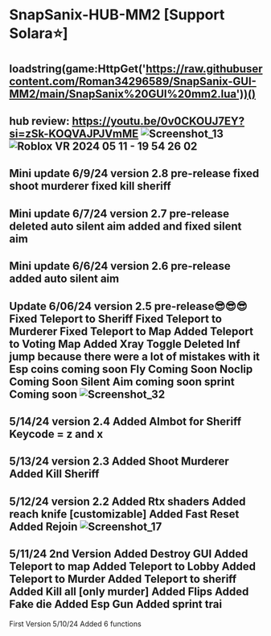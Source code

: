 # SnapSanix-HUB-MM2 [Support Solara⭐]
loadstring(game:HttpGet('https://raw.githubusercontent.com/Roman34296589/SnapSanix-GUI-MM2/main/SnapSanix%20GUI%20mm2.lua'))()
------------------------------------------------------------------------------------------------------------------
hub review: https://youtu.be/0v0CKOUJ7EY?si=zSk-KOQVAJPJVmME
![Screenshot_13](https://github.com/Roman34296589/SnapSanix-GUI-MM2/assets/63724487/436b43ab-8f22-4e01-9abc-1bdbdb3c97b4)
![Roblox VR 2024 05 11 - 19 54 26 02](https://github.com/Roman34296589/SnapSanix-GUI-MM2/assets/63724487/da45244f-8d91-4086-878c-42bdd39d0e40)
--------------------------------------------------------------------------------------------
Mini update 6/9/24 version 2.8 pre-release
fixed shoot murderer
fixed kill sheriff
----------------------------------------------------------------------------------------------
Mini update 6/7/24 version 2.7 pre-release
deleted auto silent aim
added and fixed silent aim
--------------------------------------------------------------------------------------------
Mini update 6/6/24 version 2.6 pre-release
added auto silent aim
--------------------------------------------------------------------------------------------------------------
Update 6/06/24 version 2.5 pre-release😎😎😎
Fixed Teleport to Sheriff
Fixed Teleport to Murderer
Fixed Teleport to Map
Added Teleport to Voting Map
Added Xray Toggle
Deleted Inf jump because there were a lot of mistakes with it
Esp coins coming soon
Fly Coming Soon
Noclip Coming Soon
Silent Aim coming soon
sprint Coming soon
![Screenshot_32](https://github.com/Roman34296589/SnapSanix-GUI-MM2/assets/63724487/8566a48a-31c9-4ee6-bb1f-31f49ee33644)
---------------------------------------------------------------------------------------------------
5/14/24 version 2.4
Added AImbot for Sheriff Keycode = z and x
--------------------------------------------------------------------------------------------------------------------------------------------------
5/13/24 version 2.3
Added Shoot Murderer
Added Kill Sheriff
------------------------------------------------------------------------------------------------------------------------------------------------------
5/12/24 version 2.2
Added Rtx shaders
Added reach knife [customizable]
Added Fast Reset
Added Rejoin
![Screenshot_17](https://github.com/Roman34296589/SnapSanix-GUI-MM2/assets/63724487/ddc75964-c794-478d-8fb3-ac13a72093d1)
------------------------------
5/11/24 2nd Version 
Added Destroy GUI
Added Teleport to map
Added Teleport to Lobby
Added Teleport to Murder
Added Teleport to sheriff
Added Kill all [only murder]
Added Flips
Added Fake die
Added Esp Gun
Added sprint trai
-----------------------------
First Version 5/10/24
Added 6 functions
